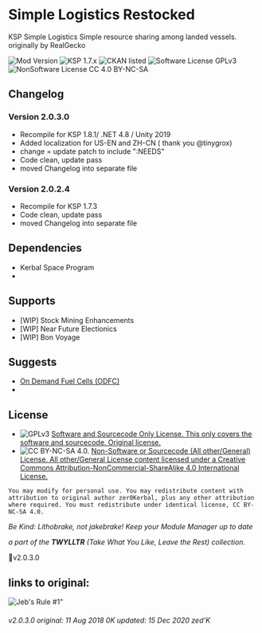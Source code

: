 <!-- Readme.md v1.1.1.1
Simple Logistics (SL)
created: 11 Aug 18
updated: 16 Jan 20 -->

<!-- Download on SpaceDock or Github or Curseforge. Also available on CKAN. -->

# Simple Logistics Restocked
KSP Simple Logistics
Simple resource sharing among landed vessels.
originally by RealGecko

![Mod Version](https://img.shields.io/github/v/release/zer0Kerbal/SimpleLogistics?include_prereleases) 
![KSP 1.7.x](https://img.shields.io/badge/KSP%20version-1.7.x-66ccff.svg?style=flat-square) 
![CKAN listed](https://img.shields.io/badge/CKAN-Indexed-brightgreen.svg) 
![Software License GPLv3](https://img.shields.io/badge/SoftwareLicense-GPLv3-red) 
![NonSoftware License CC 4.0 BY-NC-SA](https://img.shields.io/badge/NonSoftwareLicense-CC--4.0--BY--SA-lightgrey)

## Changelog
### Version 2.0.3.0
- Recompile for KSP 1.8.1/ .NET 4.8 / Unity 2019
- Added localization for US-EN and ZH-CN ( thank you @tinygrox)
- change = update patch to include ":NEEDS"
- Code clean, update pass
- moved Changelog into separate file

### Version 2.0.2.4
- Recompile for KSP 1.7.3
- Code clean, update pass
- moved Changelog into separate file

## Dependencies 
 * Kerbal Space Program
 *

## Supports
 * [WIP] Stock Mining Enhancements
 * [WIP] Near Future Electionics
 * [WIP] Bon Voyage
 
## Suggests 
 * [On Demand Fuel Cells (ODFC)](https://forum.kerbalspaceprogram.com/index.php?/topic/187625-*)
 * 
 
## License 
- ![GPLv3](https://www.gnu.org/graphics/gplv3-or-later-sm.png) [Software and Sourcecode Only License. This only covers the software and sourcecode. Original license.](https://www.gnu.org/licenses/gpl-3.0.html)
- ![CC BY-NC-SA 4.0.](https://i.creativecommons.org/l/by-nc-sa/4.0/88x31.png) [Non-Software or Sourcecode (All other/General) License. All other/General License content licensed under a Creative Commons Attribution-NonCommercial-ShareAlike 4.0 International License.](https://creativecommons.org/licenses/by-nc-sa/4.0)

`You may modify for personal use. You may redistribute content with attribution to original author zer0Kerbal, plus any other attribution where required. You must redistribute under identical license, CC BY-NC-SA 4.0.`

 *Be Kind: Lithobrake, not jakebrake! Keep your Module Manager up to date*

*a part of the **TWYLLTR** (Take What You Like, Leave the Rest) collection.*  

📌v2.0.3.0

## links to original:  


![Jeb's Rule #1"](https://ic.pics.livejournal.com/asaratov/25113347/1448500/1448500_original.jpg   "Jeb's Rule #1")

###### v2.0.3.0 original: 11 Aug 2018 0K updated: 15 Dec 2020 zed'K
